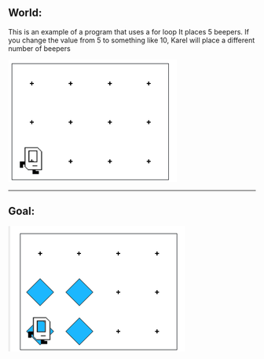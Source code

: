 ## World:
This is an example of a program that uses a for loop
It places 5 beepers. If you change the value from 5 
to something like 10, Karel will place a different
number of beepers

<img src="/Images/square_world.PNG"/>
<hr>

## Goal:
<img src="/Images/square_goal.PNG"/>
